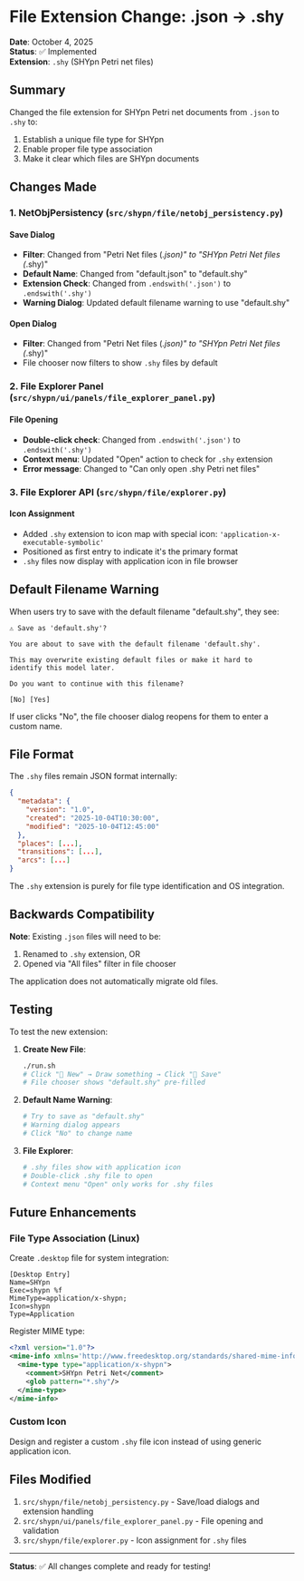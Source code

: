 # File Extension Change: .json → .shy

**Date**: October 4, 2025  
**Status**: ✅ Implemented  
**Extension**: `.shy` (SHYpn Petri net files)

## Summary

Changed the file extension for SHYpn Petri net documents from `.json` to `.shy` to:
1. Establish a unique file type for SHYpn
2. Enable proper file type association
3. Make it clear which files are SHYpn documents

## Changes Made

### 1. **NetObjPersistency** (`src/shypn/file/netobj_persistency.py`)

#### Save Dialog
- **Filter**: Changed from "Petri Net files (*.json)" to "SHYpn Petri Net files (*.shy)"
- **Default Name**: Changed from "default.json" to "default.shy"
- **Extension Check**: Changed from `.endswith('.json')` to `.endswith('.shy')`
- **Warning Dialog**: Updated default filename warning to use "default.shy"

#### Open Dialog
- **Filter**: Changed from "Petri Net files (*.json)" to "SHYpn Petri Net files (*.shy)"
- File chooser now filters to show `.shy` files by default

### 2. **File Explorer Panel** (`src/shypn/ui/panels/file_explorer_panel.py`)

#### File Opening
- **Double-click check**: Changed from `.endswith('.json')` to `.endswith('.shy')`
- **Context menu**: Updated "Open" action to check for `.shy` extension
- **Error message**: Changed to "Can only open .shy Petri net files"

### 3. **File Explorer API** (`src/shypn/file/explorer.py`)

#### Icon Assignment
- Added `.shy` extension to icon map with special icon: `'application-x-executable-symbolic'`
- Positioned as first entry to indicate it's the primary format
- `.shy` files now display with application icon in file browser

## Default Filename Warning

When users try to save with the default filename "default.shy", they see:

```
⚠️ Save as 'default.shy'?

You are about to save with the default filename 'default.shy'.

This may overwrite existing default files or make it hard to 
identify this model later.

Do you want to continue with this filename?

[No] [Yes]
```

If user clicks "No", the file chooser dialog reopens for them to enter a custom name.

## File Format

The `.shy` files remain JSON format internally:

```json
{
  "metadata": {
    "version": "1.0",
    "created": "2025-10-04T10:30:00",
    "modified": "2025-10-04T12:45:00"
  },
  "places": [...],
  "transitions": [...],
  "arcs": [...]
}
```

The `.shy` extension is purely for file type identification and OS integration.

## Backwards Compatibility

**Note**: Existing `.json` files will need to be:
1. Renamed to `.shy` extension, OR
2. Opened via "All files" filter in file chooser

The application does not automatically migrate old files.

## Testing

To test the new extension:

1. **Create New File**:
   ```bash
   ./run.sh
   # Click "📄 New" → Draw something → Click "💾 Save"
   # File chooser shows "default.shy" pre-filled
   ```

2. **Default Name Warning**:
   ```bash
   # Try to save as "default.shy"
   # Warning dialog appears
   # Click "No" to change name
   ```

3. **File Explorer**:
   ```bash
   # .shy files show with application icon
   # Double-click .shy file to open
   # Context menu "Open" only works for .shy files
   ```

## Future Enhancements

### File Type Association (Linux)
Create `.desktop` file for system integration:

```desktop
[Desktop Entry]
Name=SHYpn
Exec=shypn %f
MimeType=application/x-shypn;
Icon=shypn
Type=Application
```

Register MIME type:
```xml
<?xml version="1.0"?>
<mime-info xmlns='http://www.freedesktop.org/standards/shared-mime-info'>
  <mime-type type="application/x-shypn">
    <comment>SHYpn Petri Net</comment>
    <glob pattern="*.shy"/>
  </mime-type>
</mime-info>
```

### Custom Icon
Design and register a custom `.shy` file icon instead of using generic application icon.

## Files Modified

1. `src/shypn/file/netobj_persistency.py` - Save/load dialogs and extension handling
2. `src/shypn/ui/panels/file_explorer_panel.py` - File opening and validation
3. `src/shypn/file/explorer.py` - Icon assignment for `.shy` files

---

**Status**: ✅ All changes complete and ready for testing!
